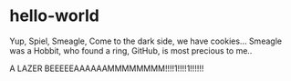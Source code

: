 # hello-world
Yup, Spiel, Smeagle, Come to the dark side, we have cookies...
Smeagle was a Hobbit, who found a ring, GitHub,  is most precious to me..




A LAZER BEEEEEAAAAAAMMMMMMMM!!!!1!!!!1!!!!!!
